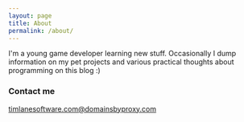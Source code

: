 ```yaml
---
layout: page
title: About
permalink: /about/
---
```


I'm a young game developer learning new stuff. Occasionally I dump information on my pet projects and various practical thoughts about programming on this blog :)

### Contact me

[timlanesoftware.com@domainsbyproxy.com](mailto:timlanesoftware.com@domainsbyproxy.com)
